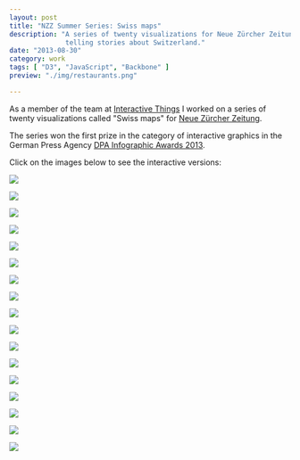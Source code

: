 ```yaml
---
layout: post
title: "NZZ Summer Series: Swiss maps"
description: "A series of twenty visualizations for Neue Zürcher Zeitung 
              telling stories about Switzerland."
date: "2013-08-30"
category: work
tags: [ "D3", "JavaScript", "Backbone" ]
preview: "./img/restaurants.png"

---
```


As a member of the team at <a href="http://interactivethings.com">Interactive Things</a> 
I worked on a series of twenty visualizations called "Swiss maps" for <a href="http://www.nzz.ch/aktuell/inland-sommerserie-schweizer-karten-interaktiv/">Neue Zürcher Zeitung</a>. 

The series won the first prize in the category of interactive graphics in the German Press Agency <a href="http://www.dpa.de/Pressemitteilungen-Detailansic.107+M5d04e3a21eb.0.html">DPA Infographic Awards 2013</a>.

Click on the images below to see the interactive versions: 

[![](./img/restaurants.png)](https://storytelling.nzz.ch/2013/sommerserie/#restaurants)

[![](./img/migration.png)](https://storytelling.nzz.ch/2013/sommerserie/#migration)

[![](./img/strompreise.png)](https://storytelling.nzz.ch/2013/sommerserie/#strompreise)

[![](./img/wald.png)](https://storytelling.nzz.ch/2013/sommerserie/#wald)

[![](./img/porsche.png)](https://storytelling.nzz.ch/2013/sommerserie/#porsche)

[![](./img/distanzen.jpg)](https://storytelling.nzz.ch/2013/sommerserie/#distanzen)

[![](./img/schweizen.png)](https://storytelling.nzz.ch/2013/sommerserie/#schweizen)

[![](./img/religions.png)](https://storytelling.nzz.ch/2013/sommerserie/#religions)

[![](./img/gliederung.png)](https://storytelling.nzz.ch/2013/sommerserie/#gliederung)

[![](./img/legislative.png)](https://storytelling.nzz.ch/2013/sommerserie/#legislative)

[![](./img/matura.png)](https://storytelling.nzz.ch/2013/sommerserie/#matura)

[![](./img/wohnraum.png)](https://storytelling.nzz.ch/2013/sommerserie/#wohnraum)

[![](./img/polizisten.png)](https://storytelling.nzz.ch/2013/sommerserie/#polizisten)

[![](./img/sbb.png)](https://storytelling.nzz.ch/2013/sommerserie/#sbb)

[![](./img/verkehr.png)](https://storytelling.nzz.ch/2013/sommerserie/#verkehr)

[![](./img/wetter.png)](https://storytelling.nzz.ch/2013/sommerserie/#wetter)

[![](./img/anthems.png)](https://storytelling.nzz.ch/2013/sommerserie/#anthems)
